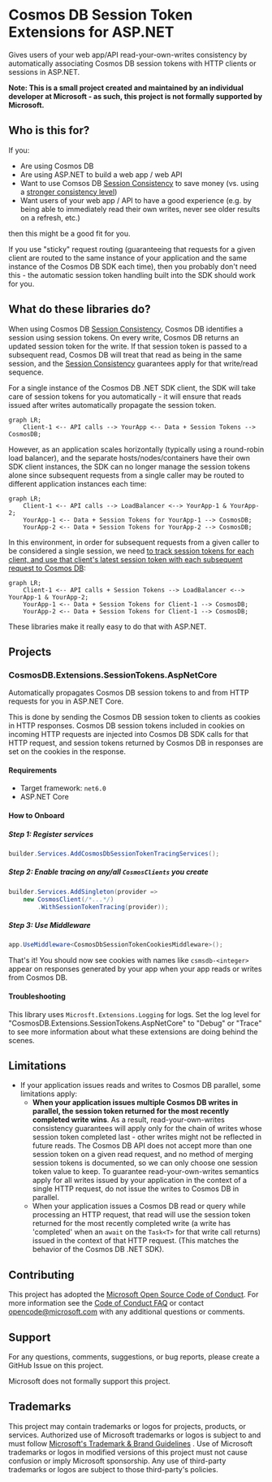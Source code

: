 Cosmos DB Session Token Extensions for ASP.NET
=====
Gives users of your web app/API read-your-own-writes consistency by automatically associating Cosmos DB session tokens
with HTTP clients or sessions in ASP.NET.

**Note: This is a small project created and maintained by an individual developer at Microsoft - as such, this project
is not formally supported by Microsoft.**

## Who is this for?

If you:

* Are using Cosmos DB
* Are using ASP.NET to build a web app / web API
* Want to use Comsos DB [Session Consistency] to save money (vs. using
  a [stronger consistency level](https://learn.microsoft.com/en-us/azure/cosmos-db/consistency-levels#consistency-levels-and-throughput))
* Want users of your web app / API to have a good experience (e.g. by being able to immediately read their own writes,
  never see older results on a refresh, etc.)

then this might be a good fit for you.

If you use "sticky" request routing (guaranteeing that requests for a given client are routed to the same instance of
your application and the same instance of the Cosmos DB SDK each time), then you probably don't need this - the
automatic session token handling built into the SDK should work for you.

## What do these libraries do?

When using Cosmos DB [Session Consistency], Cosmos DB identifies a session using session tokens. On every write, Cosmos
DB returns an updated session token for the write. If that session token is passed to a subsequent read, Cosmos DB will
treat that read as being in the same session, and the [Session Consistency] guarantees apply for that write/read
sequence.

For a single instance of the Cosmos DB .NET SDK client, the SDK will take care of session tokens for you automatically -
it will ensure that reads issued after writes automatically propagate the session token.

```mermaid
graph LR;
    Client-1 <-- API calls --> YourApp <-- Data + Session Tokens --> CosmosDB;
```

However, as an application scales horizontally (typically using a round-robin load balancer), and the separate
hosts/nodes/containers have their own SDK client instances, the SDK can no longer manage the session tokens alone since
subsequent requests from a single caller may be routed to different application instances each time:

```mermaid
graph LR;
    Client-1 <-- API calls --> LoadBalancer <--> YourApp-1 & YourApp-2;
    YourApp-1 <-- Data + Session Tokens for YourApp-1 --> CosmosDB;
    YourApp-2 <-- Data + Session Tokens for YourApp-2 --> CosmosDB;
```

In this environment, in order for subsequent requests from a given caller to be considered a single session, we
need [to track session tokens for each client, and use that client's latest session token with each subsequent request to Cosmos DB][UtilizeSessionTokens]:

```mermaid
graph LR;
    Client-1 <-- API calls + Session Tokens --> LoadBalancer <--> YourApp-1 & YourApp-2;
    YourApp-1 <-- Data + Session Tokens for Client-1 --> CosmosDB;
    YourApp-2 <-- Data + Session Tokens for Client-1 --> CosmosDB;
```

These libraries make it really easy to do that with ASP.NET.

[Session Consistency]: https://learn.microsoft.com/en-us/azure/cosmos-db/consistency-levels#session-consistency

[UtilizeSessionTokens]: https://learn.microsoft.com/en-us/azure/cosmos-db/nosql/how-to-manage-consistency?tabs=portal%2Cdotnetv2%2Capi-async#utilize-session-tokens

## Projects

### CosmosDB.Extensions.SessionTokens.AspNetCore

Automatically propagates Cosmos DB session tokens to and from HTTP requests for you in ASP.NET Core.

This is done by sending the Cosmos DB session token to clients as cookies in HTTP responses. Cosmos DB session tokens
included in cookies on incoming HTTP requests are injected into Cosmos DB SDK calls for that HTTP request, and session
tokens returned by Cosmos DB in responses are set on the cookies in the response.

#### Requirements

* Target framework: `net6.0`
* ASP.NET Core

#### How to Onboard

##### Step 1: Register services

```c#
builder.Services.AddCosmosDbSessionTokenTracingServices();
```

##### Step 2: Enable tracing on any/all `CosmosClients` you create

```c#
builder.Services.AddSingleton(provider => 
    new CosmosClient(/*...*/)
        .WithSessionTokenTracing(provider));
```

##### Step 3: Use Middleware

```c#
app.UseMiddleware<CosmosDbSessionTokenCookiesMiddleware>();
```

That's it! You should now see cookies with names like `csmsdb-<integer>` appear on responses generated by your app when
your app reads or writes from Cosmos DB.

#### Troubleshooting

This library uses `Microsft.Extensions.Logging` for logs. Set the log level for 
"CosmosDB.Extensions.SessionTokens.AspNetCore" to
"Debug" or "Trace" to see more information about what these extensions are doing behind the scenes.

## Limitations

* If your application issues reads and writes to Cosmos DB parallel, some limitations apply:
    * **When your application issues multiple Cosmos DB writes in parallel, the session token returned for the most
      recently completed write wins**. As a result, read-your-own-writes consistency guarantees will apply only for the
      chain of writes whose session token completed last - other writes might not be reflected in future reads. The
      Cosmos DB API does not accept more than one session token on a given read request, and no method of merging
      session tokens is documented, so we can only choose one session token value to keep. To guarantee
      read-your-own-writes semantics apply for all writes issued by your application in the context of a single HTTP
      request, do not issue the writes to Cosmos DB in parallel.
    * When your application issues a Cosmos DB read or query while processing an HTTP request, that read will use the
      session token returned for the most recently completed write (a write has 'completed' when an `await` on
      the `Task<T>` for that write call returns) issued in the context of that HTTP request. (This matches the behavior
      of the Cosmos DB .NET SDK).

## Contributing

This project has adopted the [Microsoft Open Source Code of Conduct](https://opensource.microsoft.com/codeofconduct/).
For more information see the [Code of Conduct FAQ](https://opensource.microsoft.com/codeofconduct/faq/) or
contact [opencode@microsoft.com](mailto:opencode@microsoft.com) with any additional questions or comments.

## Support

For any questions, comments, suggestions, or bug reports, please create a GitHub Issue on this project.

Microsoft does not formally support this project.

## Trademarks

This project may contain trademarks or logos for projects, products, or services. Authorized use of Microsoft trademarks
or logos is subject to and must follow
[Microsoft's Trademark & Brand Guidelines](https://www.microsoft.com/en-us/legal/intellectualproperty/trademarks/usage/general)
. Use of Microsoft trademarks or logos in modified versions of this project must not cause confusion or imply Microsoft
sponsorship. Any use of third-party trademarks or logos are subject to those third-party's policies.